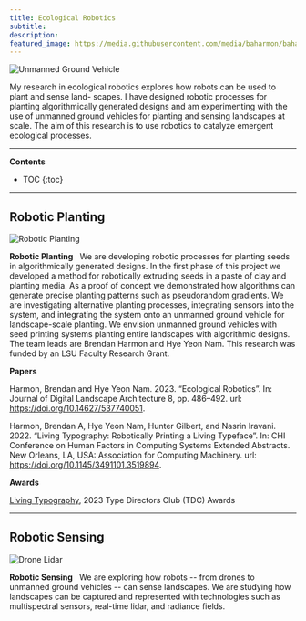 ```yaml
---
title: Ecological Robotics
subtitle:
description: 
featured_image: https://media.githubusercontent.com/media/baharmon/baharmon.github.io/master/images/ecological-robotics/warthog-1.jpg
---
```


![Unmanned Ground Vehicle](https://media.githubusercontent.com/media/baharmon/baharmon.github.io/master/images/ecological-robotics/warthog-1.jpg)

My research in ecological robotics explores how robots can be used to plant and sense land- scapes. I have designed robotic processes for planting algorithmically generated designs and am experimenting with the use of unmanned ground vehicles for planting and sensing landscapes at scale. The aim of this research is to use robotics to catalyze emergent ecological processes.

---

**Contents**
* TOC
{:toc}

---

## Robotic Planting

![Robotic Planting](https://media.githubusercontent.com/media/baharmon/baharmon.github.io/master/images/ecological-robotics/ecological-robotics-1.jpg)

**Robotic Planting** 
&nbsp;
We are developing robotic processes
for planting seeds in algorithmically generated designs. 
In the first phase of this project
we developed a method for robotically extruding seeds
in a paste of clay and planting media. 
As a proof of concept 
we demonstrated how algorithms can generate 
precise planting patterns such as pseudorandom gradients.
We are investigating alternative planting processes,
integrating sensors into the system,
and integrating the system onto an unmanned ground vehicle 
for landscape-scale planting.
We envision unmanned ground vehicles
with seed printing systems planting
entire landscapes with algorithmic designs.
The team leads are Brendan Harmon and Hye Yeon Nam. 
This research was funded by an LSU Faculty Research Grant.

**Papers**

Harmon, Brendan and Hye Yeon Nam. 2023. “Ecological Robotics”. In: Journal of Digital Landscape
Architecture 8, pp. 486–492. url: [<i class="ai ai-doi"></i>](https://doi.org/10.14627/537740051)https://doi.org/10.14627/537740051.

Harmon, Brendan A, Hye Yeon Nam, Hunter Gilbert, and Nasrin Iravani. 2022. “Living Typography: Robotically Printing a Living Typeface”. In: CHI Conference on Human Factors in Computing Systems Extended Abstracts. New Orleans, LA, USA: Association for Computing Machinery. url: [<i class="ai ai-doi"></i>](https://doi.org/10.1145/3491101.3519894)https://doi.org/10.1145/3491101.3519894.

**Awards**

[Living Typography](https://www.oneclub.org/awards/tdcawards/-award/46221/living-typography),
2023 Type Directors Club (TDC) Awards
<!--https://www.oneclub.org/tdcawards/showcase/69th/-item/46221-->

---

## Robotic Sensing

![Drone Lidar](https://media.githubusercontent.com/media/baharmon/baharmon.github.io/master/images/spatial-science/hilltop-1.jpg)

**Robotic Sensing** 
&nbsp;
We are exploring how robots 
-- from drones to unmanned ground vehicles -- 
can sense landscapes. 
We are studying how landscapes can be captured and represented
with technologies such as multispectral sensors,
real-time lidar, and radiance fields.